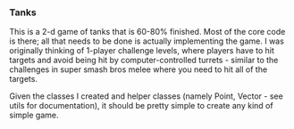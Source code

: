 ### Tanks ###

This is a 2-d game of tanks that is 60-80% finished. Most of the core code is there; all that needs to be done is actually implementing the game. I was originally thinking of 1-player challenge levels, where players have to hit targets and avoid being hit by computer-controlled turrets - similar to the challenges in super smash bros melee where you need to hit all of the targets. 

Given the classes I created and helper classes (namely Point, Vector - see utils for documentation), it should be pretty simple to create any kind of simple game. 


